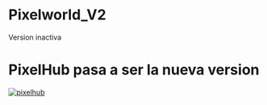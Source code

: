 # Pixelworld_V2
Version inactiva

# PixelHub pasa a ser la nueva version
[![pixelhub](https://img.shields.io/badge/PixelHub-000?style=for-the-badge&logo=ko-fi&logoColor=white)](https://github.com/StanlyDev/PixelHub)
